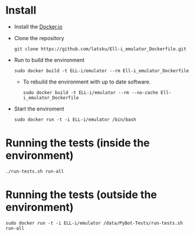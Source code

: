 

# Install

* Install the [Docker.io](https://www.docker.com/)

* Clone the repository

    ```git clone https://github.com/latsku/Ell-i_emulator_Dockerfile.git```

* Run to build the environment

    ```sudo docker build -t ELL-i/emulator --rm Ell-i_emulator_Dockerfile```

  * To rebuild the environment with up to date software.

    ```sudo docker build -t ELL-i/emulator --rm --no-cache Ell-i_emulator_Dockerfile```

* Start the enviroment

    ```sudo docker run -t -i ELL-i/emulator /bin/bash```


# Running the tests (inside the environment)

    ./run-tests.sh run-all

# Running the tests (outside the environment)

    sudo docker run -t -i ELL-i/emulator /data/PyBot-Tests/run-tests.sh run-all
